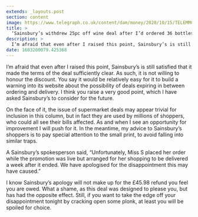 ```yaml
--- 
extends: _layouts.post 
section: content 
image: https://www.telegraph.co.uk/content/dam/money/2020/10/15/TELEMMGLPICT000002705482_trans_NvBQzQNjv4BqnAKLe9dl6AJFzaQhJB84EHOt86mUMnfCDrDSt6yaEWM.jpeg?impolicy=logo-overlay 
title: > 
  ‘Sainsbury’s withdrew 25pc off wine deal after I’d ordered 36 bottles’ 
description: > 
  I’m afraid that even after I raised this point, Sainsbury’s is still satisfied that it made the terms of the deal sufficiently clear.I think you raise a very good point, which I have asked Sainsbury’s to consider for the future.In the meantime, my advice to Sainsbury’s shoppers is to pay special attention to the small print, to avoid falling into similar traps.We have apologised for the disappointment this may have caused.”I know Sainsbury’s apology will not make up for the £45.98 refund you feel you are owed.What a shame, as this deal was designed to please you, but has had the opposite effect. 
date: 1603200079.425368 
--- 
```

<div><p>I&#8217;m afraid that even after I raised this point, Sainsbury&#8217;s is still satisfied that it made the terms of the deal sufficiently clear. As such, it is not willing to honour the discount. You say it would be relatively easy for it to build a warning into its website about the possibility of deals expiring in between ordering and delivery. I think you raise a very good point, which I have asked Sainsbury&#8217;s to consider for the future.</p>
<p>On the face of it, the issue of supermarket deals may appear trivial for inclusion in this column, but in fact they are used by millions of shoppers, who could all see their bills affected. As and when I see an opportunity for improvement I will push for it. In the meantime, my advice to Sainsbury&#8217;s shoppers is to pay special attention to the small print, to avoid falling into similar traps.</p>
<p>A Sainsbury&#8217;s spokesperson said, &#8220;Unfortunately, Miss S placed her order while the promotion was live but arranged for her shopping to be delivered a week after it ended. We have apologised for the disappointment this may have caused.&#8221;</p>
<p>I know Sainsbury&#8217;s apology will not make up for the &#163;45.98 refund you feel you are owed. What a shame, as this deal was designed to please you, but has had the opposite effect. Still, if you want to take the edge off your disappointment tonight by cracking open some plonk, at least you will be spoiled for choice.</p>
</div>